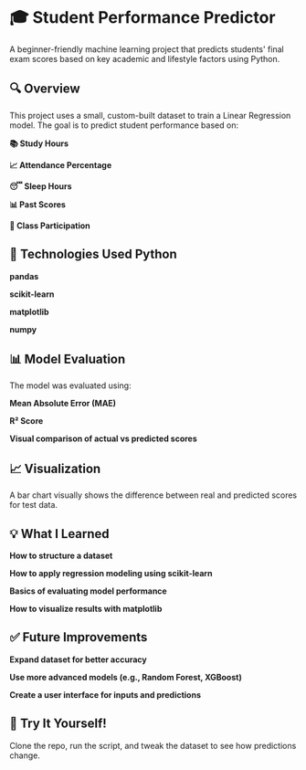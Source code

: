 <h1>🎓 Student Performance Predictor</h1>
A beginner-friendly machine learning project that predicts students' final exam scores based on key academic and lifestyle factors using Python.

<h2>🔍 Overview</h2>
This project uses a small, custom-built dataset to train a Linear Regression model. The goal is to predict student performance based on:

<b>📚 Study Hours </b>

<b>📈 Attendance Percentage</b>

<b>😴 Sleep Hours</b>

<b>📊 Past Scores</b>

<b>💬 Class Participation</b>

<h2>🚀 Technologies Used
Python</h2>

<b>pandas</b>

<b>scikit-learn</b>

<b>matplotlib</b>

<b>numpy</b>

<h2>📊 Model Evaluation</h2>
The model was evaluated using:

<b>Mean Absolute Error (MAE)</b>

<b>R² Score</b>

<b>Visual comparison of actual vs predicted scores</b>

<h2>📈 Visualization</h2>
A bar chart visually shows the difference between real and predicted scores for test data.


<h2>💡 What I Learned</h2>
<b>How to structure a dataset</b>

<b>How to apply regression modeling using scikit-learn</b>

<b>Basics of evaluating model performance</b>

<b>How to visualize results with matplotlib</b>

<h2>✅ Future Improvements</h2>
<b>Expand dataset for better accuracy</b>

<b>Use more advanced models (e.g., Random Forest, XGBoost)</b>

<b>Create a user interface for inputs and predictions</b>

<h2>🧠 Try It Yourself!</h2>
Clone the repo, run the script, and tweak the dataset to see how predictions change.